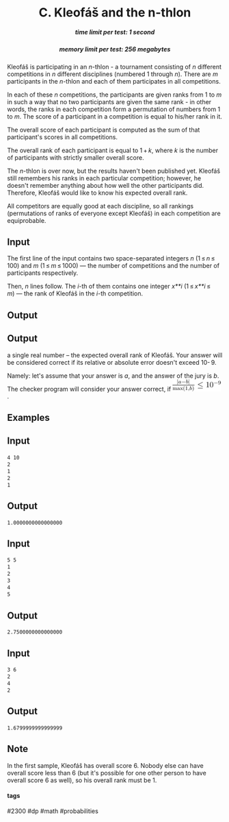 <h1 style='text-align: center;'> C. Kleofáš and the n-thlon</h1>

<h5 style='text-align: center;'>time limit per test: 1 second</h5>
<h5 style='text-align: center;'>memory limit per test: 256 megabytes</h5>

Kleofáš is participating in an *n*-thlon - a tournament consisting of *n* different competitions in *n* different disciplines (numbered 1 through *n*). There are *m* participants in the *n*-thlon and each of them participates in all competitions.

In each of these *n* competitions, the participants are given ranks from 1 to *m* in such a way that no two participants are given the same rank - in other words, the ranks in each competition form a permutation of numbers from 1 to *m*. The score of a participant in a competition is equal to his/her rank in it.

The overall score of each participant is computed as the sum of that participant's scores in all competitions.

The overall rank of each participant is equal to 1 + *k*, where *k* is the number of participants with strictly smaller overall score.

The *n*-thlon is over now, but the results haven't been published yet. Kleofáš still remembers his ranks in each particular competition; however, he doesn't remember anything about how well the other participants did. Therefore, Kleofáš would like to know his expected overall rank.

All competitors are equally good at each discipline, so all rankings (permutations of ranks of everyone except Kleofáš) in each competition are equiprobable.

## Input

The first line of the input contains two space-separated integers *n* (1 ≤ *n* ≤ 100) and *m* (1 ≤ *m* ≤ 1000) — the number of competitions and the number of participants respectively.

Then, *n* lines follow. The *i*-th of them contains one integer *x**i* (1 ≤ *x**i* ≤ *m*) — the rank of Kleofáš in the *i*-th competition.

## Output

## Output

 a single real number – the expected overall rank of Kleofáš. Your answer will be considered correct if its relative or absolute error doesn't exceed 10- 9.

Namely: let's assume that your answer is *a*, and the answer of the jury is *b*. The checker program will consider your answer correct, if ![](images/c5e2d5f952bf0600d65151cbd23c801f49c2c594.png).

## Examples

## Input


```
4 10  
2  
1  
2  
1  

```
## Output


```
1.0000000000000000  

```
## Input


```
5 5  
1  
2  
3  
4  
5  

```
## Output


```
2.7500000000000000  

```
## Input


```
3 6  
2  
4  
2  

```
## Output


```
1.6799999999999999  

```
## Note

In the first sample, Kleofáš has overall score 6. Nobody else can have overall score less than 6 (but it's possible for one other person to have overall score 6 as well), so his overall rank must be 1.



#### tags 

#2300 #dp #math #probabilities 